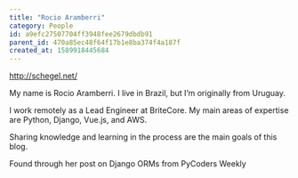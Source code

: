 ```yaml
---
title: "Rocio Aramberri"
category: People
id: a9efc27507704ff3948fee2679dbdb91
parent_id: 470a85ec48f64f17b1e8ba374f4a187f
created_at: 1589918445684
---
```


http://schegel.net/

My name is Rocio Aramberri. I live in Brazil, but I’m originally from Uruguay.

I work remotely as a Lead Engineer at BriteCore. My main areas of expertise are Python, Django, Vue.js, and AWS.

Sharing knowledge and learning in the process are the main goals of this blog. 


Found through her post on Django ORMs from PyCoders Weekly
                